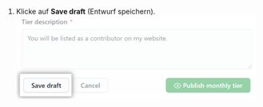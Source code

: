 1. Klicke auf **Save draft** (Entwurf speichern). ![Schaltfläche „Save draft" (Entwurf speichern)](/assets/images/help/sponsors/save-tier-draft.png)
